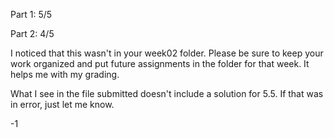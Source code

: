 Part 1:  5/5

Part 2:  4/5

I noticed that this wasn't in your week02 folder. Please be sure to keep your work organized and put future assignments in the folder for that week.  It helps me with my grading.

What I see in the file submitted doesn't include a solution for 5.5.  If that was in error, just let me know.

-1





